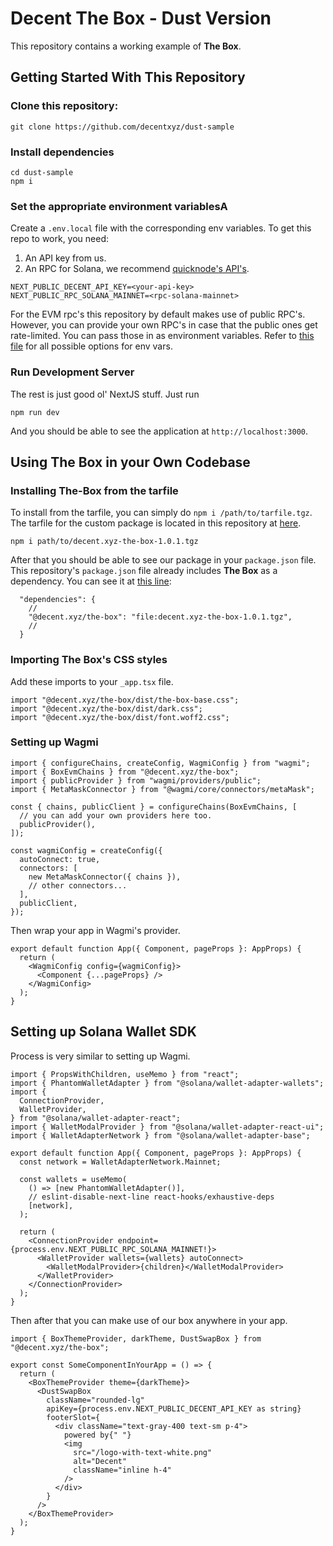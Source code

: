 # Decent The Box - Dust Version

This repository contains a working example of **The Box**.

## Getting Started With This Repository

### Clone this repository:

```
git clone https://github.com/decentxyz/dust-sample
```

### Install dependencies

```
cd dust-sample
npm i
```

### Set the appropriate environment variablesA

Create a `.env.local` file with the corresponding env variables. To get this repo
to work, you need:

1. An API key from us.
2. An RPC for Solana, we recommend [quicknode's API's](https://www.quicknode.com/).

```
NEXT_PUBLIC_DECENT_API_KEY=<your-api-key>
NEXT_PUBLIC_RPC_SOLANA_MAINNET=<rpc-solana-mainnet>
```

For the EVM rpc's this repository by default makes use of public RPC's. However, you
can provide your own RPC's in case that the public ones get rate-limited. You can
pass those in as environment variables. Refer to [this file](.env.example) for all
possible options for env vars.

### Run Development Server

The rest is just good ol' NextJS stuff. Just run

```
npm run dev
```

And you should be able to see the application at `http://localhost:3000`.

## Using The Box in your Own Codebase

### Installing The-Box from the tarfile

To install from the tarfile, you can simply do `npm i /path/to/tarfile.tgz`. The
tarfile for the custom package is located in this repository at
[here](decent.xyz-the-box-1.0.1.tgz).

```
npm i path/to/decent.xyz-the-box-1.0.1.tgz
```

After that you should be able to see our package in your `package.json` file.
This repository's `package.json` file already includes **The Box** as a dependency.
You can see it at [this line](package.json#L13):

```
  "dependencies": {
    //
    "@decent.xyz/the-box": "file:decent.xyz-the-box-1.0.1.tgz",
    //
  }
```

### Importing The Box's CSS styles

Add these imports to your `_app.tsx` file.

```
import "@decent.xyz/the-box/dist/the-box-base.css";
import "@decent.xyz/the-box/dist/dark.css";
import "@decent.xyz/the-box/dist/font.woff2.css";
```

### Setting up Wagmi

```
import { configureChains, createConfig, WagmiConfig } from "wagmi";
import { BoxEvmChains } from "@decent.xyz/the-box";
import { publicProvider } from "wagmi/providers/public";
import { MetaMaskConnector } from "@wagmi/core/connectors/metaMask";

const { chains, publicClient } = configureChains(BoxEvmChains, [
  // you can add your own providers here too.
  publicProvider(),
]);

const wagmiConfig = createConfig({
  autoConnect: true,
  connectors: [
    new MetaMaskConnector({ chains }),
    // other connectors...
  ],
  publicClient,
});

```

Then wrap your app in Wagmi's provider.

```
export default function App({ Component, pageProps }: AppProps) {
  return (
    <WagmiConfig config={wagmiConfig}>
      <Component {...pageProps} />
    </WagmiConfig>
  );
}
```

## Setting up Solana Wallet SDK

Process is very similar to setting up Wagmi.

```
import { PropsWithChildren, useMemo } from "react";
import { PhantomWalletAdapter } from "@solana/wallet-adapter-wallets";
import {
  ConnectionProvider,
  WalletProvider,
} from "@solana/wallet-adapter-react";
import { WalletModalProvider } from "@solana/wallet-adapter-react-ui";
import { WalletAdapterNetwork } from "@solana/wallet-adapter-base";

export default function App({ Component, pageProps }: AppProps) {
  const network = WalletAdapterNetwork.Mainnet;

  const wallets = useMemo(
    () => [new PhantomWalletAdapter()],
    // eslint-disable-next-line react-hooks/exhaustive-deps
    [network],
  );

  return (
    <ConnectionProvider endpoint={process.env.NEXT_PUBLIC_RPC_SOLANA_MAINNET!}>
      <WalletProvider wallets={wallets} autoConnect>
        <WalletModalProvider>{children}</WalletModalProvider>
      </WalletProvider>
    </ConnectionProvider>
  );
}
```

Then after that you can make use of our box anywhere in your app.

```
import { BoxThemeProvider, darkTheme, DustSwapBox } from "@decent.xyz/the-box";

export const SomeComponentInYourApp = () => {
  return (
    <BoxThemeProvider theme={darkTheme}>
      <DustSwapBox
        className="rounded-lg"
        apiKey={process.env.NEXT_PUBLIC_DECENT_API_KEY as string}
        footerSlot={
          <div className="text-gray-400 text-sm p-4">
            powered by{" "}
            <img
              src="/logo-with-text-white.png"
              alt="Decent"
              className="inline h-4"
            />
          </div>
        }
      />
    </BoxThemeProvider>
  );
}
```

